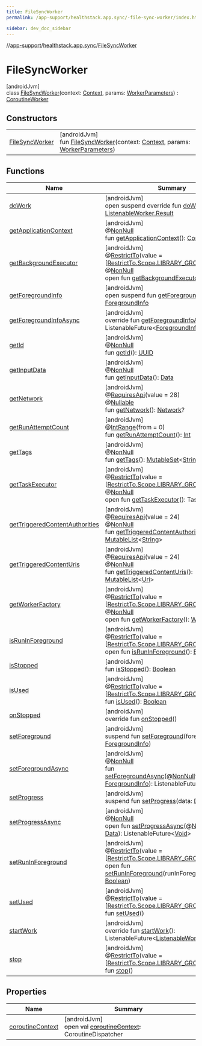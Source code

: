 ```yaml
---
title: FileSyncWorker
permalink: /app-support/healthstack.app.sync/-file-sync-worker/index.html

sidebar: dev_doc_sidebar
---
```

//[app-support](../../../index.html)/[healthstack.app.sync](../index.html)/[FileSyncWorker](index.html)



# FileSyncWorker



[androidJvm]\
class [FileSyncWorker](index.html)(context: [Context](https://developer.android.com/reference/kotlin/android/content/Context.html), params: [WorkerParameters](https://developer.android.com/reference/kotlin/androidx/work/WorkerParameters.html)) : [CoroutineWorker](https://developer.android.com/reference/kotlin/androidx/work/CoroutineWorker.html)



## Constructors


| | |
|---|---|
| [FileSyncWorker](-file-sync-worker.html) | [androidJvm]<br>fun [FileSyncWorker](-file-sync-worker.html)(context: [Context](https://developer.android.com/reference/kotlin/android/content/Context.html), params: [WorkerParameters](https://developer.android.com/reference/kotlin/androidx/work/WorkerParameters.html)) |


## Functions


| Name | Summary |
|---|---|
| [doWork](do-work.html) | [androidJvm]<br>open suspend override fun [doWork](do-work.html)(): [ListenableWorker.Result](https://developer.android.com/reference/kotlin/androidx/work/ListenableWorker.Result.html) |
| [getApplicationContext](../-sync-worker/index.html#-560782721%2FFunctions%2F-1544593023) | [androidJvm]<br>@[NonNull](https://developer.android.com/reference/kotlin/androidx/annotation/NonNull.html)<br>fun [getApplicationContext](../-sync-worker/index.html#-560782721%2FFunctions%2F-1544593023)(): [Context](https://developer.android.com/reference/kotlin/android/content/Context.html) |
| [getBackgroundExecutor](../-sync-worker/index.html#1421258461%2FFunctions%2F-1544593023) | [androidJvm]<br>@[RestrictTo](https://developer.android.com/reference/kotlin/androidx/annotation/RestrictTo.html)(value = [[RestrictTo.Scope.LIBRARY_GROUP](https://developer.android.com/reference/kotlin/androidx/annotation/RestrictTo.Scope.LIBRARY_GROUP.html)])<br>@[NonNull](https://developer.android.com/reference/kotlin/androidx/annotation/NonNull.html)<br>open fun [getBackgroundExecutor](../-sync-worker/index.html#1421258461%2FFunctions%2F-1544593023)(): [Executor](https://developer.android.com/reference/kotlin/java/util/concurrent/Executor.html) |
| [getForegroundInfo](../-sync-worker/index.html#1577343784%2FFunctions%2F-1544593023) | [androidJvm]<br>open suspend fun [getForegroundInfo](../-sync-worker/index.html#1577343784%2FFunctions%2F-1544593023)(): [ForegroundInfo](https://developer.android.com/reference/kotlin/androidx/work/ForegroundInfo.html) |
| [getForegroundInfoAsync](../-sync-worker/index.html#67363926%2FFunctions%2F-1544593023) | [androidJvm]<br>override fun [getForegroundInfoAsync](../-sync-worker/index.html#67363926%2FFunctions%2F-1544593023)(): ListenableFuture&lt;[ForegroundInfo](https://developer.android.com/reference/kotlin/androidx/work/ForegroundInfo.html)&gt; |
| [getId](../-sync-worker/index.html#-1759193821%2FFunctions%2F-1544593023) | [androidJvm]<br>@[NonNull](https://developer.android.com/reference/kotlin/androidx/annotation/NonNull.html)<br>fun [getId](../-sync-worker/index.html#-1759193821%2FFunctions%2F-1544593023)(): [UUID](https://developer.android.com/reference/kotlin/java/util/UUID.html) |
| [getInputData](../-sync-worker/index.html#-907781528%2FFunctions%2F-1544593023) | [androidJvm]<br>@[NonNull](https://developer.android.com/reference/kotlin/androidx/annotation/NonNull.html)<br>fun [getInputData](../-sync-worker/index.html#-907781528%2FFunctions%2F-1544593023)(): [Data](https://developer.android.com/reference/kotlin/androidx/work/Data.html) |
| [getNetwork](../-sync-worker/index.html#-1225012274%2FFunctions%2F-1544593023) | [androidJvm]<br>@[RequiresApi](https://developer.android.com/reference/kotlin/androidx/annotation/RequiresApi.html)(value = 28)<br>@[Nullable](https://developer.android.com/reference/kotlin/androidx/annotation/Nullable.html)<br>fun [getNetwork](../-sync-worker/index.html#-1225012274%2FFunctions%2F-1544593023)(): [Network](https://developer.android.com/reference/kotlin/android/net/Network.html)? |
| [getRunAttemptCount](../-sync-worker/index.html#1096617839%2FFunctions%2F-1544593023) | [androidJvm]<br>@[IntRange](https://developer.android.com/reference/kotlin/androidx/annotation/IntRange.html)(from = 0)<br>fun [getRunAttemptCount](../-sync-worker/index.html#1096617839%2FFunctions%2F-1544593023)(): [Int](https://kotlinlang.org/api/latest/jvm/stdlib/kotlin/-int/index.html) |
| [getTags](../-sync-worker/index.html#1356325797%2FFunctions%2F-1544593023) | [androidJvm]<br>@[NonNull](https://developer.android.com/reference/kotlin/androidx/annotation/NonNull.html)<br>fun [getTags](../-sync-worker/index.html#1356325797%2FFunctions%2F-1544593023)(): [MutableSet](https://kotlinlang.org/api/latest/jvm/stdlib/kotlin.collections/-mutable-set/index.html)&lt;[String](https://kotlinlang.org/api/latest/jvm/stdlib/kotlin/-string/index.html)&gt; |
| [getTaskExecutor](../-sync-worker/index.html#1625383462%2FFunctions%2F-1544593023) | [androidJvm]<br>@[RestrictTo](https://developer.android.com/reference/kotlin/androidx/annotation/RestrictTo.html)(value = [[RestrictTo.Scope.LIBRARY_GROUP](https://developer.android.com/reference/kotlin/androidx/annotation/RestrictTo.Scope.LIBRARY_GROUP.html)])<br>@[NonNull](https://developer.android.com/reference/kotlin/androidx/annotation/NonNull.html)<br>open fun [getTaskExecutor](../-sync-worker/index.html#1625383462%2FFunctions%2F-1544593023)(): TaskExecutor |
| [getTriggeredContentAuthorities](../-sync-worker/index.html#514689021%2FFunctions%2F-1544593023) | [androidJvm]<br>@[RequiresApi](https://developer.android.com/reference/kotlin/androidx/annotation/RequiresApi.html)(value = 24)<br>@[NonNull](https://developer.android.com/reference/kotlin/androidx/annotation/NonNull.html)<br>fun [getTriggeredContentAuthorities](../-sync-worker/index.html#514689021%2FFunctions%2F-1544593023)(): [MutableList](https://kotlinlang.org/api/latest/jvm/stdlib/kotlin.collections/-mutable-list/index.html)&lt;[String](https://kotlinlang.org/api/latest/jvm/stdlib/kotlin/-string/index.html)&gt; |
| [getTriggeredContentUris](../-sync-worker/index.html#-1016068107%2FFunctions%2F-1544593023) | [androidJvm]<br>@[RequiresApi](https://developer.android.com/reference/kotlin/androidx/annotation/RequiresApi.html)(value = 24)<br>@[NonNull](https://developer.android.com/reference/kotlin/androidx/annotation/NonNull.html)<br>fun [getTriggeredContentUris](../-sync-worker/index.html#-1016068107%2FFunctions%2F-1544593023)(): [MutableList](https://kotlinlang.org/api/latest/jvm/stdlib/kotlin.collections/-mutable-list/index.html)&lt;[Uri](https://developer.android.com/reference/kotlin/android/net/Uri.html)&gt; |
| [getWorkerFactory](../-sync-worker/index.html#-473896752%2FFunctions%2F-1544593023) | [androidJvm]<br>@[RestrictTo](https://developer.android.com/reference/kotlin/androidx/annotation/RestrictTo.html)(value = [[RestrictTo.Scope.LIBRARY_GROUP](https://developer.android.com/reference/kotlin/androidx/annotation/RestrictTo.Scope.LIBRARY_GROUP.html)])<br>@[NonNull](https://developer.android.com/reference/kotlin/androidx/annotation/NonNull.html)<br>open fun [getWorkerFactory](../-sync-worker/index.html#-473896752%2FFunctions%2F-1544593023)(): [WorkerFactory](https://developer.android.com/reference/kotlin/androidx/work/WorkerFactory.html) |
| [isRunInForeground](../-sync-worker/index.html#-1414702901%2FFunctions%2F-1544593023) | [androidJvm]<br>@[RestrictTo](https://developer.android.com/reference/kotlin/androidx/annotation/RestrictTo.html)(value = [[RestrictTo.Scope.LIBRARY_GROUP](https://developer.android.com/reference/kotlin/androidx/annotation/RestrictTo.Scope.LIBRARY_GROUP.html)])<br>open fun [isRunInForeground](../-sync-worker/index.html#-1414702901%2FFunctions%2F-1544593023)(): [Boolean](https://kotlinlang.org/api/latest/jvm/stdlib/kotlin/-boolean/index.html) |
| [isStopped](../-sync-worker/index.html#-43937871%2FFunctions%2F-1544593023) | [androidJvm]<br>fun [isStopped](../-sync-worker/index.html#-43937871%2FFunctions%2F-1544593023)(): [Boolean](https://kotlinlang.org/api/latest/jvm/stdlib/kotlin/-boolean/index.html) |
| [isUsed](../-sync-worker/index.html#2101847327%2FFunctions%2F-1544593023) | [androidJvm]<br>@[RestrictTo](https://developer.android.com/reference/kotlin/androidx/annotation/RestrictTo.html)(value = [[RestrictTo.Scope.LIBRARY_GROUP](https://developer.android.com/reference/kotlin/androidx/annotation/RestrictTo.Scope.LIBRARY_GROUP.html)])<br>fun [isUsed](../-sync-worker/index.html#2101847327%2FFunctions%2F-1544593023)(): [Boolean](https://kotlinlang.org/api/latest/jvm/stdlib/kotlin/-boolean/index.html) |
| [onStopped](../-sync-worker/index.html#-1990082143%2FFunctions%2F-1544593023) | [androidJvm]<br>override fun [onStopped](../-sync-worker/index.html#-1990082143%2FFunctions%2F-1544593023)() |
| [setForeground](../-sync-worker/index.html#317365985%2FFunctions%2F-1544593023) | [androidJvm]<br>suspend fun [setForeground](../-sync-worker/index.html#317365985%2FFunctions%2F-1544593023)(foregroundInfo: [ForegroundInfo](https://developer.android.com/reference/kotlin/androidx/work/ForegroundInfo.html)) |
| [setForegroundAsync](../-sync-worker/index.html#-1269350234%2FFunctions%2F-1544593023) | [androidJvm]<br>@[NonNull](https://developer.android.com/reference/kotlin/androidx/annotation/NonNull.html)<br>fun [setForegroundAsync](../-sync-worker/index.html#-1269350234%2FFunctions%2F-1544593023)(@[NonNull](https://developer.android.com/reference/kotlin/androidx/annotation/NonNull.html)foregroundInfo: [ForegroundInfo](https://developer.android.com/reference/kotlin/androidx/work/ForegroundInfo.html)): ListenableFuture&lt;[Void](https://developer.android.com/reference/kotlin/java/lang/Void.html)&gt; |
| [setProgress](../-sync-worker/index.html#1755411902%2FFunctions%2F-1544593023) | [androidJvm]<br>suspend fun [setProgress](../-sync-worker/index.html#1755411902%2FFunctions%2F-1544593023)(data: [Data](https://developer.android.com/reference/kotlin/androidx/work/Data.html)) |
| [setProgressAsync](../-sync-worker/index.html#-348364649%2FFunctions%2F-1544593023) | [androidJvm]<br>@[NonNull](https://developer.android.com/reference/kotlin/androidx/annotation/NonNull.html)<br>open fun [setProgressAsync](../-sync-worker/index.html#-348364649%2FFunctions%2F-1544593023)(@[NonNull](https://developer.android.com/reference/kotlin/androidx/annotation/NonNull.html)data: [Data](https://developer.android.com/reference/kotlin/androidx/work/Data.html)): ListenableFuture&lt;[Void](https://developer.android.com/reference/kotlin/java/lang/Void.html)&gt; |
| [setRunInForeground](../-sync-worker/index.html#-318507078%2FFunctions%2F-1544593023) | [androidJvm]<br>@[RestrictTo](https://developer.android.com/reference/kotlin/androidx/annotation/RestrictTo.html)(value = [[RestrictTo.Scope.LIBRARY_GROUP](https://developer.android.com/reference/kotlin/androidx/annotation/RestrictTo.Scope.LIBRARY_GROUP.html)])<br>open fun [setRunInForeground](../-sync-worker/index.html#-318507078%2FFunctions%2F-1544593023)(runInForeground: [Boolean](https://kotlinlang.org/api/latest/jvm/stdlib/kotlin/-boolean/index.html)) |
| [setUsed](../-sync-worker/index.html#1019169525%2FFunctions%2F-1544593023) | [androidJvm]<br>@[RestrictTo](https://developer.android.com/reference/kotlin/androidx/annotation/RestrictTo.html)(value = [[RestrictTo.Scope.LIBRARY_GROUP](https://developer.android.com/reference/kotlin/androidx/annotation/RestrictTo.Scope.LIBRARY_GROUP.html)])<br>fun [setUsed](../-sync-worker/index.html#1019169525%2FFunctions%2F-1544593023)() |
| [startWork](../-sync-worker/index.html#-1181660772%2FFunctions%2F-1544593023) | [androidJvm]<br>override fun [startWork](../-sync-worker/index.html#-1181660772%2FFunctions%2F-1544593023)(): ListenableFuture&lt;[ListenableWorker.Result](https://developer.android.com/reference/kotlin/androidx/work/ListenableWorker.Result.html)&gt; |
| [stop](../-sync-worker/index.html#-441314364%2FFunctions%2F-1544593023) | [androidJvm]<br>@[RestrictTo](https://developer.android.com/reference/kotlin/androidx/annotation/RestrictTo.html)(value = [[RestrictTo.Scope.LIBRARY_GROUP](https://developer.android.com/reference/kotlin/androidx/annotation/RestrictTo.Scope.LIBRARY_GROUP.html)])<br>fun [stop](../-sync-worker/index.html#-441314364%2FFunctions%2F-1544593023)() |


## Properties


| Name | Summary |
|---|---|
| [coroutineContext](../-sync-worker/index.html#1269180052%2FProperties%2F-1544593023) | [androidJvm]<br>~~open~~ ~~val~~ [~~coroutineContext~~](../-sync-worker/index.html#1269180052%2FProperties%2F-1544593023)~~:~~ CoroutineDispatcher |


